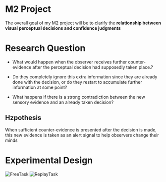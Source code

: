 # M2 Project

 The overall goal of my M2 project will be to clarify the **relationship between visual perceptual decisions and confidence judgments**

# Research Question

 - What would happen when the observer receives further counter-evidence after the perceptual decision had supposedly taken place.? 
   
 - Do they completely ignore this extra information since they are already done with the
   decision, or do they restart to accumulate further information at some point?  
   
 - What happens if there is a strong contradiction between the new sensory evidence and an already taken decision?

## Hzpothesis

When sufficient counter-evidence is presented after the decision is made, this new evidence is taken as an alert signal to help observers change their minds

# Experimental Design

![FreeTask](C:/Users/ernik/Desktop/M2/Internship/freetask.png)
![ReplayTask](C:/Users/ernik/Desktop/M2/Internship/replaytask.png)
